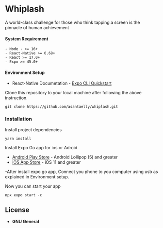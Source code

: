 # Whiplash

A world-class challenge for those who think tapping a screen is the pinnacle of human achievement

#### System Requirement

    - Node - >= 16+
    - React-Native >= 0.68+
    - React >= 17.0+
    - Expo >= 45.0+


#### Environment Setup

- React-Native Documetation - [Expo CLI Quickstart](https://reactnative.dev/docs/environment-setup)


Clone this repository to your local machine after following the above instruction.

```
git clone https://github.com/asantaelly/whiplash.git
```

### Installation

Install project dependencies

```
yarn install
```
  
Install Expo Go app for ios or Adroid.

- [Android Play Store](https://play.google.com/store/apps/details?id=host.exp.exponent) - Android Lollipop (5) and greater
- [iOS App Store](https://apps.apple.com/app/expo-go/id982107779) -  iOS 11 and greater

 
 -After install expo go app, Connect you phone to you computer using usb as explained in Environment setup.
 
 Now you can start your app
 ```
 npx expo start -c
 ```

## License

* **GNU General**  


